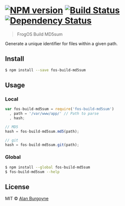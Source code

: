 #  [![NPM version][npm-image]][npm-url] [![Build Status][travis-image]][travis-url] [![Dependency Status][daviddm-url]][daviddm-image]

> FrogOS Build MD5sum

Generate a unique identifier for files within a given path.

## Install

```sh
$ npm install --save fos-build-md5sum
```


## Usage

### Local

```js
var fos-build-md5sum = require('fos-build-md5sum')
  , path = '/var/www/app/' // Path to parse
  , hash;

// MD5
hash = fos-build-md5sum.md5(path);

// git
hash = fos-build-md5sum.git(path);
```

### Global

```sh
$ npm install --global fos-build-md5sum
$ fos-build-md5sum --help
```


## License

MIT © [Alan Burgoyne](https://github.com/donkeybanana)


[npm-url]: https://npmjs.org/package/fos-build-md5sum
[npm-image]: https://badge.fury.io/js/fos-build-md5sum.svg
[travis-url]: https://travis-ci.org/donkeybanana/fos-build-md5sum
[travis-image]: https://travis-ci.org/donkeybanana/fos-build-md5sum.svg?branch=master
[daviddm-url]: https://david-dm.org/donkeybanana/fos-build-md5sum.svg?theme=shields.io
[daviddm-image]: https://david-dm.org/donkeybanana/fos-build-md5sum
